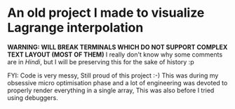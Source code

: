 # An old project I made to visualize Lagrange interpolation

**WARNING: WILL BREAK TERMINALS WHICH DO NOT SUPPORT COMPLEX TEXT LAYOUT __(MOST OF THEM)__**
I really don't know why some comments are in _Hindi_, but I will be preserving this for
the sake of history :p

FYI: Code is very messy, Still proud of this project :-) This was during my obsessive
micro optimisation phase and a lot of engineering was devoted to properly render
everything in a single array, This was also before I tried using debuggers. 